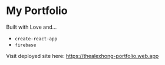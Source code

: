 # My Portfolio

Built with Love and...
* `create-react-app`
* `firebase`

Visit deployed site here:
https://thealexhong-portfolio.web.app

